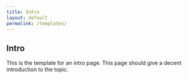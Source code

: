 ```yaml
---
title: Intro
layout: default
permalink: /templates/
---
```


## Intro

This is the template for an intro page. This page should give a decent introduction to the topic.

